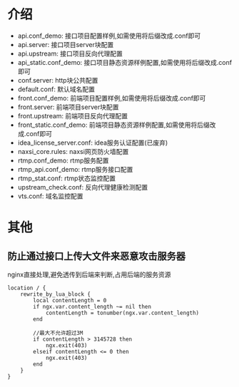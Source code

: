 # 介绍
- api.conf_demo: 接口项目配置样例,如需使用将后缀改成.conf即可
- api.server: 接口项目server块配置
- api.upstream: 接口项目反向代理配置
- api_static.conf_demo: 接口项目静态资源样例配置,如需使用将后缀改成.conf即可
- conf.server: http块公共配置
- default.conf: 默认域名配置
- front.conf_demo: 前端项目配置样例,如需使用将后缀改成.conf即可
- front.server: 前端项目server块配置
- front.upstream: 前端项目反向代理配置
- front_static.conf_demo: 前端项目静态资源样例配置,如需使用将后缀改成.conf即可
- idea_license_server.conf: idea服务认证配置(已废弃)
- naxsi_core.rules: naxsi网页防火墙配置
- rtmp.conf_demo: rtmp服务配置
- rtmp_api.conf_demo: rtmp服务接口配置
- rtmp_stat.conf: rtmp状态监控配置
- upstream_check.conf: 反向代理健康检测配置
- vts.conf: 域名监控配置

# 其他
## 防止通过接口上传大文件来恶意攻击服务器
nginx直接处理,避免透传到后端来判断,占用后端的服务资源
```
location / {
    rewrite_by_lua_block {
        local contentLength = 0
        if ngx.var.content_length ~= nil then
            contentLength = tonumber(ngx.var.content_length)
        end
        
        //最大不允许超过3M
        if contentLength > 3145728 then
            ngx.exit(403)
        elseif contentLength <= 0 then
            ngx.exit(403)
        end
    }
}
```
